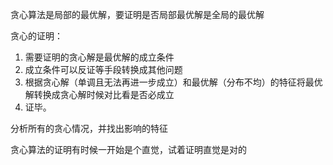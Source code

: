 贪心算法是局部的最优解，要证明是否局部最优解是全局的最优解

贪心的证明：
 1. 需要证明的贪心解是最优解的成立条件
 2. 成立条件可以反证等手段转换成其他问题
 3. 根据贪心解（单调且无法再进一步成立）和最优解（分布不均）的特征将最优解转换成贪心解时候对比看是否必成立
 4. 证毕。


分析所有的贪心情况，并找出影响的特征

贪心算法的证明有时候一开始是个直觉，试着证明直觉是对的

